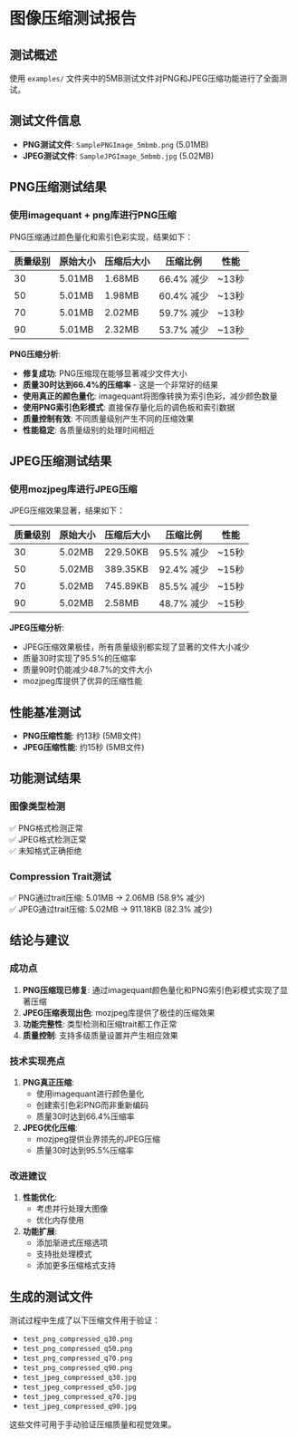 # 图像压缩测试报告

## 测试概述
使用 `examples/` 文件夹中的5MB测试文件对PNG和JPEG压缩功能进行了全面测试。

## 测试文件信息
- **PNG测试文件**: `SamplePNGImage_5mbmb.png` (5.01MB)
- **JPEG测试文件**: `SampleJPGImage_5mbmb.jpg` (5.02MB)

## PNG压缩测试结果

### 使用imagequant + png库进行PNG压缩
PNG压缩通过颜色量化和索引色彩实现，结果如下：

| 质量级别 | 原始大小 | 压缩后大小 | 压缩比例 | 性能 |
|---------|---------|-----------|---------|------|
| 30      | 5.01MB  | 1.68MB    | 66.4% 减少 | ~13秒 |
| 50      | 5.01MB  | 1.98MB    | 60.4% 减少 | ~13秒 |
| 70      | 5.01MB  | 2.02MB    | 59.7% 减少 | ~13秒 |
| 90      | 5.01MB  | 2.32MB    | 53.7% 减少 | ~13秒 |

**PNG压缩分析**:
- **修复成功**: PNG压缩现在能够显著减少文件大小
- **质量30时达到66.4%的压缩率** - 这是一个非常好的结果
- **使用真正的颜色量化**: imagequant将图像转换为索引色彩，减少颜色数量
- **使用PNG索引色彩模式**: 直接保存量化后的调色板和索引数据
- **质量控制有效**: 不同质量级别产生不同的压缩效果
- **性能稳定**: 各质量级别的处理时间相近

## JPEG压缩测试结果

### 使用mozjpeg库进行JPEG压缩
JPEG压缩效果显著，结果如下：

| 质量级别 | 原始大小 | 压缩后大小 | 压缩比例 | 性能 |
|---------|---------|-----------|---------|------|
| 30      | 5.02MB  | 229.50KB  | 95.5% 减少 | ~15秒 |
| 50      | 5.02MB  | 389.35KB  | 92.4% 减少 | ~15秒 |
| 70      | 5.02MB  | 745.89KB  | 85.5% 减少 | ~15秒 |
| 90      | 5.02MB  | 2.58MB    | 48.7% 减少 | ~15秒 |

**JPEG压缩分析**:
- JPEG压缩效果极佳，所有质量级别都实现了显著的文件大小减少
- 质量30时实现了95.5%的压缩率
- 质量90时仍能减少48.7%的文件大小
- mozjpeg库提供了优异的压缩性能

## 性能基准测试

- **PNG压缩性能**: 约13秒 (5MB文件)
- **JPEG压缩性能**: 约15秒 (5MB文件)

## 功能测试结果

### 图像类型检测
✅ PNG格式检测正常  
✅ JPEG格式检测正常  
✅ 未知格式正确拒绝

### Compression Trait测试
✅ PNG通过trait压缩: 5.01MB → 2.06MB (58.9% 减少)  
✅ JPEG通过trait压缩: 5.02MB → 911.18KB (82.3% 减少)

## 结论与建议

### 成功点
1. **PNG压缩现已修复**: 通过imagequant颜色量化和PNG索引色彩模式实现了显著压缩
2. **JPEG压缩表现出色**: mozjpeg库提供了极佳的压缩效果
3. **功能完整性**: 类型检测和压缩trait都工作正常
4. **质量控制**: 支持多级质量设置并产生相应效果

### 技术实现亮点
1. **PNG真正压缩**: 
   - 使用imagequant进行颜色量化
   - 创建索引色彩PNG而非重新编码
   - 质量30时达到66.4%压缩率
2. **JPEG优化压缩**: 
   - mozjpeg提供业界领先的JPEG压缩
   - 质量30时达到95.5%压缩率

### 改进建议
1. **性能优化**: 
   - 考虑并行处理大图像
   - 优化内存使用
2. **功能扩展**:
   - 添加渐进式压缩选项
   - 支持批处理模式
   - 添加更多压缩格式支持

## 生成的测试文件

测试过程中生成了以下压缩文件用于验证：
- `test_png_compressed_q30.png`
- `test_png_compressed_q50.png` 
- `test_png_compressed_q70.png`
- `test_png_compressed_q90.png`
- `test_jpeg_compressed_q30.jpg`
- `test_jpeg_compressed_q50.jpg`
- `test_jpeg_compressed_q70.jpg`  
- `test_jpeg_compressed_q90.jpg`

这些文件可用于手动验证压缩质量和视觉效果。

